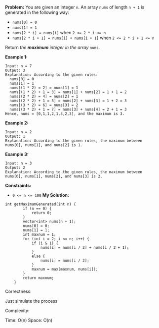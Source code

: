 **Problem:**
You are given an integer `n`. An array `nums` of length `n + 1` is generated in the following way:

- `nums[0] = 0`
- `nums[1] = 1`
- `nums[2 * i] = nums[i]` when `2 <= 2 * i <= n`
- `nums[2 * i + 1] = nums[i] + nums[i + 1]` when `2 <= 2 * i + 1 <= n`

Return *the **maximum** integer in the array* `nums`.

 

**Example 1:**

```
Input: n = 7
Output: 3
Explanation: According to the given rules:
  nums[0] = 0
  nums[1] = 1
  nums[(1 * 2) = 2] = nums[1] = 1
  nums[(1 * 2) + 1 = 3] = nums[1] + nums[2] = 1 + 1 = 2
  nums[(2 * 2) = 4] = nums[2] = 1
  nums[(2 * 2) + 1 = 5] = nums[2] + nums[3] = 1 + 2 = 3
  nums[(3 * 2) = 6] = nums[3] = 2
  nums[(3 * 2) + 1 = 7] = nums[3] + nums[4] = 2 + 1 = 3
Hence, nums = [0,1,1,2,1,3,2,3], and the maximum is 3.
```

**Example 2:**

```
Input: n = 2
Output: 1
Explanation: According to the given rules, the maximum between nums[0], nums[1], and nums[2] is 1.
```

**Example 3:**

```
Input: n = 3
Output: 2
Explanation: According to the given rules, the maximum between nums[0], nums[1], nums[2], and nums[3] is 2.
```

 

**Constraints:**

- `0 <= n <= 100`
**My Solution:**
```
int getMaximumGenerated(int n) {
        if (n == 0) {
            return 0;
        }
        vector<int> nums(n + 1);
        nums[0] = 0;
        nums[1] = 1;
        int maxnum = 1;
        for (int i = 2; i <= n; i++) {
            if (i & 1) {
                nums[i] = nums[i / 2] + nums[i / 2 + 1];
            }
            else {
                nums[i] = nums[i / 2];
            }
            maxnum = max(maxnum, nums[i]);
        }
        return maxnum;
    }
```
Correctness:

Just simulate the process

Complexity:

Time: O(n)
Space: O(n)